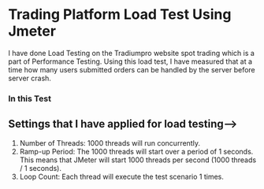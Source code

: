 # Trading Platform Load Test Using Jmeter

I have done Load Testing on the Tradiumpro website spot trading which is a part of Performance Testing. Using this load test, I have measured that at a time how many users submitted orders can be handled by the server before server crash.

### In this Test

## Settings that I have applied for load testing-->

1. Number of Threads: 1000 threads will run concurrently.
2. Ramp-up Period: The 1000 threads will start over a period of 1 seconds. This means that JMeter will start 1000 threads per second (1000 threads / 1 seconds).
3. Loop Count: Each thread will execute the test scenario 1 times.
